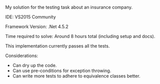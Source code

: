 My solution for the testing task about an insurance company.

IDE: VS2015 Community

Framework Version: .Net 4.5.2

Time required to solve: Around 8 hours total (including setup and docs).

This implementation currently passes all the tests.

Considerations:
- Can dry up the code.
- Can use pre-conditions for exception throwing.
- Can write more tests to adhere to equivalence classes better.
